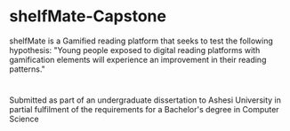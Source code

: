 # shelfMate-Capstone
shelfMate is a Gamified reading platform that seeks to test the following hypothesis: "Young people exposed to digital reading platforms with gamification elements will experience an improvement in their reading patterns."

#
Submitted as part of an undergraduate dissertation to Ashesi University in partial fulfilment of the requirements for a Bachelor's degree in Computer Science
